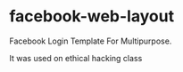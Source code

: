 # facebook-web-layout

Facebook Login Template For Multipurpose.

It was used on ethical hacking class
